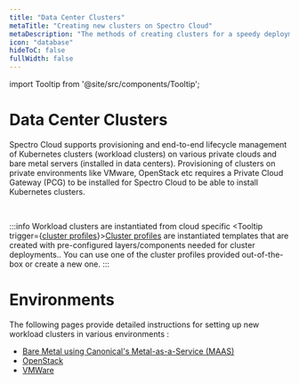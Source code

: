 ```yaml
---
title: "Data Center Clusters"
metaTitle: "Creating new clusters on Spectro Cloud"
metaDescription: "The methods of creating clusters for a speedy deployment on any CSP"
icon: "database"
hideToC: false
fullWidth: false
---
```




import Tooltip from '@site/src/components/Tooltip';


# Data Center Clusters 

Spectro Cloud supports provisioning and end-to-end lifecycle management of Kubernetes clusters (workload clusters) on various private clouds and bare metal servers (installed in data centers). Provisioning of clusters on private environments like VMware, OpenStack etc requires a Private Cloud Gateway (PCG) to be installed for Spectro Cloud to be able to install Kubernetes clusters.

<br />

:::info
Workload clusters are instantiated from cloud specific <Tooltip trigger={<u>cluster profiles</u>}><a href="/cluster-profiles">Cluster profiles</a> are instantiated templates that are created with pre-configured layers/components needed for cluster deployments.</Tooltip>. You can use one of the cluster profiles provided out-of-the-box or create a new one.
:::

# Environments

The following pages provide detailed instructions for setting up new workload clusters in various environments :

* [Bare Metal using Canonical's Metal-as-a-Service (MAAS)](/clusters/data-center/maas)
* [OpenStack](/clusters/data-center/openstack)
* [VMWare](/clusters/data-center/vmware)

<br />

<br />
